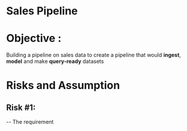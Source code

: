 # Sales Pipeline

# Objective :

Building a pipeline on sales data to create a pipeline that would **ingest**, **model** and make **query-ready** datasets

# Risks and Assumption
## Risk #1: 
  -- The requirement 
